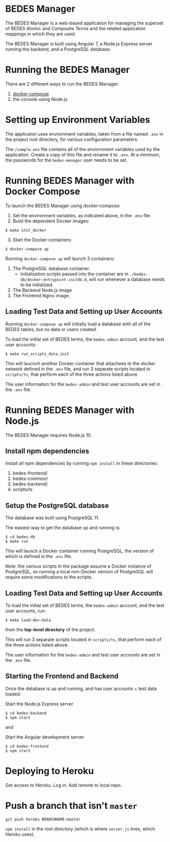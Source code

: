 # BEDES Manager
The BEDES Manager is a web-based application for managing the superset of BEDES Atomic and Composite Terms and the related application mappings in which they are used.

The BEDES Manager is built using Angular 7, a Node.js Express server running the backend, and a PostgreSQL database.

# Running the BEDES Manager

There are 2 different ways to run the BEDES Manager:

1. [docker-compose](https://docs.docker.com/compose/)
2. the console using Node.js

# Setting up Environment Variables

The applicaton uses enviornment variables, taken from a file named `.env` in the project root directory, for various configuration parameters.

The `/sample.env` file contains all of the enviornment variables used by the application.  Create a copy of this file and rename it to `.env`.
At a minimum, the passwords for the `bedes-manager` user needs to be set.

<!-- ## Quick Start

1. Create a copy of `sample.env` and rename it to `.env`. Edit the `.env` file to make sure all passwords are entered.
2. `make init_docker` - Builds dependent Docker images and creates the database volume.
3. `docker-compose up` - Builds the images, if they don't exist, and brings up the app.
4. `docker-compose logs`, or the console output if running in the foreground, will indicate when the database has been built and the node.js server is ready to accept connections.
5. `make run_scripts_data_init` - Load the initial set of BEDES terms and create the bedes admin/user test accounts. -->

# Running BEDES Manager with Docker Compose

To launch the BEDES Manager using docker-compose:

1. Set the environment variables, as indicated above, in the `.env` file.
2. Build the dependent Docker images:
```
$ make init_docker
```
3. Start the Docker containers:
```
$ docker-compose up
```

Running `docker-compose up` will launch 3 containers:

1. The PostgreSQL database container.
    * Initialization scripts passed into the container are in `./bedes-db/docker-entrypoint-initdb.d`, will run whenever a database needs to be initialized.
2. The Backend Node.js image
3. The Frontend Nginx image.

## Loading Test Data and Setting up User Accounts

Running `docker-compose up` will initially load a database with all of the BEDES tables, but no data or users created.

To load the initial set of BEDES terms, the `bedes-admin` account, and the test user accounts:

```
$ make run_scripts_data_init
```

This will laucnch another Docker container that attachees to the docker network defined in the `.env` file, and run 3 separate scripts located in `scripts/ts`, that perform each of the three actions listed above.

The user information for the `bedes-admin` and test user accounts are set in the `.env` file.

# Running BEDES Manager with Node.js

The BEDES Manager requires Node.js 10.

## Install npm dependencies

Install all npm dependencies by running `npm install` in these directories:
1. bedes-frontend/
2. bedes-common/
3. bedes-backend/
4. scripts/ts

## Setup the PostgreSQL database

The database was built using PostgreSQL 11.

The easiest way to get the database up and running is:

```
$ cd bedes-db
$ make run
```

This will launch a Docker container running PostgreSQL, the version of which is defined in the `.env` file.

Note: the various scripts in the package assume a Docker instance of PostgreSQL, so running a local non-Docker version of PostgreSQL will require some modifications to the scripts.

## Loading Test Data and Setting up User Accounts 

To load the initial set of BEDES terms, the `bedes-admin` account, and the test user accounts, run:

```
$ make load-dev-data
```

from the **top-level directory** of the project.

This will run 3 separate scripts located in `scripts/ts`, that perform each of the three actions listed above.

The user information for the `bedes-admin` and test user accounts are set in the `.env` file.

## Starting the Frontend and Backend

Once the database is up and running, and has user accounts + test data loaded:

Start the Node.js Express server

```
$ cd bedes-backend
$ npm start
```

and

Start the Angular development server
```
$ cd bedes-frontend
$ npm start
```

# Deploying to Heroku

Get access to Heroku. Log in. Add remote to local repo.

# Push a branch that isn't `master`
`git push heroku BRANCHNAME:master`

`npm install` in the root directory (which is where `server.js` lives, which Heroku uses).

